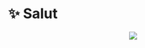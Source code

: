 <!--
**init-daemon/init-daemon** is a ✨ _special_ ✨ repository because its `README.md` (this file) appears on your GitHub profile.

Here are some ideas to get you started:

- 🔭 I’m currently working on ...
- 🌱 I’m currently learning ...
- 👯 I’m looking to collaborate on ...
- 🤔 I’m looking for help with ...
- 💬 Ask me about ...
- 📫 How to reach me: ...
- 😄 Pronouns: ...
- ⚡ Fun fact: ...




# Salut n00b :-p,
* Pour commencer, pour ce qui ne me connait pas je suis Rxon ou _Ericson_ (je trouve que c'est un peu pareil😄). Ca fait déjà plus de 7 ans que je suis developpeur mais c'est aujourd'hui que j'ai décidé de créer un compte clean et de faire un nouveau départ et des défis⚡.
* Bref, je suis un administrateur système/réseau et à la fois developpeur. Je developpe en __PHP__, __Python__, __JavaScript__, __TypeScript__, __bash__ et __PowerSheel__
-->

# ✨ Salut 
<p align="center">
  <img src="https://readme-typing-svg.herokuapp.com/?lines=If+You+Control+The+Code;You+Control+The+World;INDRIANJARA+Clovis+Ericson!;&font=Fira%20Code&center=true&width=380&height=50&duration=2000&pause=1000">
</p>

